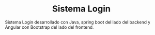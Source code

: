 <h1 align="center"> Sistema Login  </h1>

Sistema Login desarrollado con Java, spring boot del lado del backend y Angular con Bootstrap del lado del frontend.
